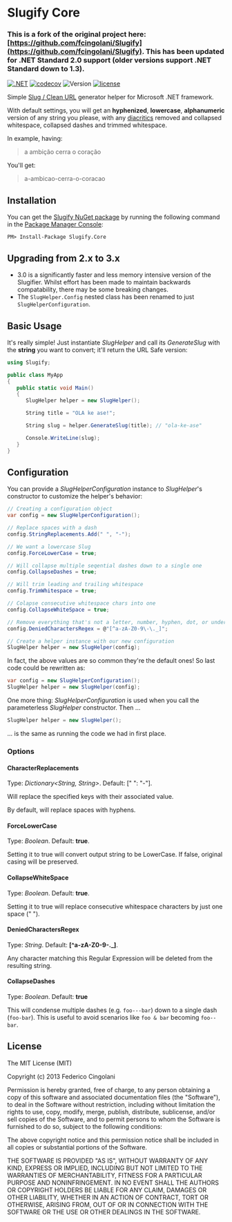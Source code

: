 Slugify Core
=======

### This is a fork of the original project here: [https://github.com/fcingolani/Slugify](https://github.com/fcingolani/Slugify). This has been updated for .NET Standard 2.0 support (older versions support .NET Standard down to 1.3).


[![.NET](https://github.com/ctolkien/Slugify/actions/workflows/dotnet.yml/badge.svg)](https://github.com/ctolkien/Slugify/actions/workflows/dotnet.yml)
[![codecov](https://codecov.io/gh/ctolkien/Slugify/branch/master/graph/badge.svg)](https://codecov.io/gh/ctolkien/Slugify)
![Version](https://img.shields.io/nuget/v/slugify.core.svg?maxAge=2000)
[![license](https://img.shields.io/github/license/ctolkien/Slugify.svg?maxAge=2592000)]()

Simple [Slug / Clean URL](http://en.wikipedia.org/wiki/Slug_%28web_publishing%29#Slug) generator helper for Microsoft .NET framework.

With default settings, you will get an **hyphenized**, **lowercase**, **alphanumeric** version of any string you please, with any [diacritics](http://en.wikipedia.org/wiki/Diacritic) removed and collapsed whitespace, collapsed dashes and trimmed whitespace.

In example, having:

> a ambição cerra o coração

You'll get:

> a-ambicao-cerra-o-coracao

Installation
------------

You can get the [Slugify NuGet package](https://www.nuget.org/packages/Slugify.Core/) by running the following command in the [Package Manager Console](http://docs.nuget.org/docs/start-here/using-the-package-manager-console):

```
PM> Install-Package Slugify.Core
```

Upgrading from 2.x to 3.x
-------------------------

* 3.0 is a significantly faster and less memory intensive version of the Slugifier. Whilst effort has been made to maintain backwards compatability, there may be some breaking changes.
* The `SlugHelper.Config` nested class has been renamed to just `SlugHelperConfiguration`.


Basic Usage
-----------

It's really simple! Just instantiate _SlugHelper_ and call its _GenerateSlug_ with the **string** you want to convert; it'll return the URL Safe version:


```csharp
using Slugify;

public class MyApp
{
   public static void Main()
   {
      SlugHelper helper = new SlugHelper();

      String title = "OLA ke ase!";

      String slug = helper.GenerateSlug(title); // "ola-ke-ase"

      Console.WriteLine(slug);
   }
}

```

Configuration
-------------

You can provide a _SlugHelperConfiguration_ instance to _SlugHelper_'s constructor to customize the helper's behavior:

```csharp
// Creating a configuration object
var config = new SlugHelperConfiguration();

// Replace spaces with a dash
config.StringReplacements.Add(" ", "-");

// We want a lowercase Slug
config.ForceLowerCase = true;

// Will collapse multiple seqential dashes down to a single one
config.CollapseDashes = true;

// Will trim leading and trailing whitespace
config.TrimWhitespace = true;

// Colapse consecutive whitespace chars into one
config.CollapseWhiteSpace = true;

// Remove everything that's not a letter, number, hyphen, dot, or underscore
config.DeniedCharactersRegex = @"[^a-zA-Z0-9\-\._]";

// Create a helper instance with our new configuration
SlugHelper helper = new SlugHelper(config);
```

In fact, the above values are so common they're the default ones! So last code could be rewritten as:

```csharp
var config = new SlugHelperConfiguration();
SlugHelper helper = new SlugHelper(config);
```

One more thing: _SlugHelperConfiguration_ is used when you call the parameterless _SlugHelper_ constructor. Then ...

```csharp
SlugHelper helper = new SlugHelper();
```

... is the same as running the code we had in first place.

### Options

#### CharacterReplacements

Type: _Dictionary&lt;String, String&gt;_. Default: [" ": "-"].

Will replace the specified keys with their associated value.

By default, will replace spaces with hyphens.

#### ForceLowerCase

Type: _Boolean_. Default: **true**.

Setting it to true will convert output string to be LowerCase. If false, original casing will be preserved.

#### CollapseWhiteSpace

Type: _Boolean_. Default: **true**.

Setting it to true will replace consecutive whitespace characters by just one space (" ").

#### DeniedCharactersRegex

Type: _String_. Default: **[^a-zA-Z0-9\-\._]**.

Any character matching this Regular Expression will be deleted from the resulting string.

#### CollapseDashes

Type: _Boolean_. Default: **true**

This will condense multiple dashes (e.g. `foo---bar`) down to a single dash (`foo-bar`). This is useful to avoid scenarios like `foo & bar` becoming `foo--bar`.

License
-------

The MIT License (MIT)

Copyright (c) 2013 Federico Cingolani

Permission is hereby granted, free of charge, to any person obtaining a copy
of this software and associated documentation files (the "Software"), to deal
in the Software without restriction, including without limitation the rights
to use, copy, modify, merge, publish, distribute, sublicense, and/or sell
copies of the Software, and to permit persons to whom the Software is
furnished to do so, subject to the following conditions:

The above copyright notice and this permission notice shall be included in
all copies or substantial portions of the Software.

THE SOFTWARE IS PROVIDED "AS IS", WITHOUT WARRANTY OF ANY KIND, EXPRESS OR
IMPLIED, INCLUDING BUT NOT LIMITED TO THE WARRANTIES OF MERCHANTABILITY,
FITNESS FOR A PARTICULAR PURPOSE AND NONINFRINGEMENT. IN NO EVENT SHALL THE
AUTHORS OR COPYRIGHT HOLDERS BE LIABLE FOR ANY CLAIM, DAMAGES OR OTHER
LIABILITY, WHETHER IN AN ACTION OF CONTRACT, TORT OR OTHERWISE, ARISING FROM,
OUT OF OR IN CONNECTION WITH THE SOFTWARE OR THE USE OR OTHER DEALINGS IN
THE SOFTWARE.
